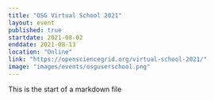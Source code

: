 ```yaml
---
title: "OSG Virtual School 2021"
layout: event
published: true
startdate: 2021-08-02
enddate: 2021-08-13
location: "Online"
link: "https://opensciencegrid.org/virtual-school-2021/"
image: "images/events/osguserschool.png"
---
```


This is the start of a markdown file